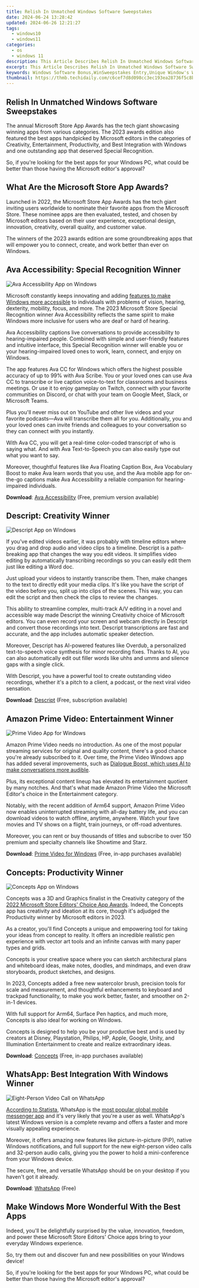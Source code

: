 ```yaml
---
title: Relish In Unmatched Windows Software Sweepstakes
date: 2024-06-24 13:28:42
updated: 2024-06-26 12:21:27
tags:
  - windows10
  - windows11
categories:
  - os
  - windows 11
description: This Article Describes Relish In Unmatched Windows Software Sweepstakes
excerpt: This Article Describes Relish In Unmatched Windows Software Sweepstakes
keywords: Windows Software Bonus,WinSweepstakes Entry,Unique Window's Wins,Relish Free Softwares,Exclusive Pc Rewards,Sweepstakes for PC Users,Winning Windows Accessories
thumbnail: https://thmb.techidaily.com/c6cef7d8d098cc3ec193ea28736f5c8bb8a150dde0b8653330eff8897000d29a.jpeg
---
```


## Relish In Unmatched Windows Software Sweepstakes

 The annual Microsoft Store App Awards has the tech giant showcasing winning apps from various categories. The 2023 awards edition also featured the best apps handpicked by Microsoft editors in the categories of Creativity, Entertainment, Productivity, and Best Integration with Windows and one outstanding app that deserved Special Recognition.

 So, if you're looking for the best apps for your Windows PC, what could be better than those having the Microsoft editor's approval?

## What Are the Microsoft Store App Awards?

 Launched in 2022, the Microsoft Store App Awards has the tech giant inviting users worldwide to nominate their favorite apps from the Microsoft Store. These nominee apps are then evaluated, tested, and chosen by Microsoft editors based on their user experience, exceptional design, innovation, creativity, overall quality, and customer value.

 The winners of the 2023 awards edition are some groundbreaking apps that will empower you to connect, create, and work better than ever on Windows.

## Ava Accessibility: Special Recognition Winner

![Ava Accessibility App on Windows](https://static1.makeuseofimages.com/wordpress/wp-content/uploads/2023/08/ava-accessibility.jpg)

 Microsoft constantly keeps innovating and adding [features to make Windows more accessible](https://www.makeuseof.com/guide-to-accessibility-tools-windows/) to individuals with problems of vision, hearing, dexterity, mobility, focus, and more. The 2023 Microsoft Store Special Recognition winner Ava Accessibility reflects the same spirit to make Windows more inclusive for users who are deaf or hard of hearing.

 Ava Accessibility captions live conversations to provide accessibility to hearing-impaired people. Combined with simple and user-friendly features and intuitive interface, this Special Recognition winner will enable you or your hearing-impaired loved ones to work, learn, connect, and enjoy on Windows.

 The app features Ava CC for Windows which offers the highest possible accuracy of up to 99% with Ava Scribe. You or your loved ones can use Ava CC to transcribe or live caption voice-to-text for classrooms and business meetings. Or use it to enjoy gameplay on Twitch, connect with your favorite communities on Discord, or chat with your team on Google Meet, Slack, or Microsoft Teams.

 Plus you'll never miss out on YouTube and other live videos and your favorite podcasts—Ava will transcribe them all for you. Additionally, you and your loved ones can invite friends and colleagues to your conversation so they can connect with you instantly.

 With Ava CC, you will get a real-time color-coded transcript of who is saying what. And with Ava Text-to-Speech you can also easily type out what you want to say.

 Moreover, thoughtful features like Ava Floating Caption Box, Ava Vocabulary Boost to make Ava learn words that you use, and the Ava mobile app for on-the-go captions make Ava Accessibility a reliable companion for hearing-impaired individuals.

**Download**: [Ava Accessibility](https://apps.microsoft.com/store/detail/ava-accessibility/XP8LWRQFKW6QVR) (Free, premium version available)

## Descript: Creativity Winner

![Descript App on Windows](https://static1.makeuseofimages.com/wordpress/wp-content/uploads/2023/08/descript.jpg)

 If you've edited videos earlier, it was probably with timeline editors where you drag and drop audio and video clips to a timeline. Descript is a path-breaking app that changes the way you edit videos. It simplifies video editing by automatically transcribing recordings so you can easily edit them just like editing a Word doc.

 Just upload your videos to instantly transcribe them. Then, make changes to the text to directly edit your media clips. It's like you have the script of the video before you, split up into clips of the scenes. This way, you can edit the script and then check the clips to review the changes.

 This ability to streamline complex, multi-track A/V editing in a novel and accessible way made Descript the winning Creativity choice of Microsoft editors. You can even record your screen and webcam directly in Descript and convert those recordings into text. Descript transcriptions are fast and accurate, and the app includes automatic speaker detection.

 Moreover, Descript has AI-powered features like Overdub, a personalized text-to-speech voice synthesis for minor recording fixes. Thanks to AI, you can also automatically edit out filler words like uhhs and umms and silence gaps with a single click.

 With Descript, you have a powerful tool to create outstanding video recordings, whether it's a pitch to a client, a podcast, or the next viral video sensation.

**Download**: [Descript](https://apps.microsoft.com/store/detail/descript/XP8BSML4BXT27N) (Free, subscription available)

## Amazon Prime Video: Entertainment Winner

![Prime Video App for Windows](https://static1.makeuseofimages.com/wordpress/wp-content/uploads/2023/08/prime-video.jpg)

 Amazon Prime Video needs no introduction. As one of the most popular streaming services for original and quality content, there's a good chance you're already subscribed to it. Over time, the Prime Video Windows app has added several improvements, such as [Dialogue Boost, which uses AI to make conversations more audible](https://www.makeuseof.com/dialogue-boost-amazon-prime-video/).

 Plus, its exceptional content lineup has elevated its entertainment quotient by many notches. And that's what made Amazon Prime Video the Microsoft Editor's choice in the Entertainment category.

 Notably, with the recent addition of Arm64 support, Amazon Prime Video now enables uninterrupted streaming with all-day battery life, and you can download videos to watch offline, anytime, anywhere. Watch your fave movies and TV shows on a flight, train journeys, or off-road adventures.

 Moreover, you can rent or buy thousands of titles and subscribe to over 150 premium and specialty channels like Showtime and Starz.

**Download**: [Prime Video for Windows](https://apps.microsoft.com/store/detail/prime-video-for-windows/9P6RC76MSMMJ) (Free, in-app purchases available)

## Concepts: Productivity Winner

![Concepts App on Windows](https://static1.makeuseofimages.com/wordpress/wp-content/uploads/2023/08/concepts-app.jpg)

 Concepts was a 3D and Graphics finalist in the Creativity category of the [2022 Microsoft Store Editors' Choice App Awards](https://www.makeuseof.com/windows-microsoft-store-creativity-productivity-app-awards/). Indeed, the Concepts app has creativity and ideation at its core, though it's adjudged the Productivity winner by Microsoft editors in 2023\.

 As a creator, you'll find Concepts a unique and empowering tool for taking your ideas from concept to reality. It offers an incredible realistic pen experience with vector art tools and an infinite canvas with many paper types and grids.

 Concepts is your creative space where you can sketch architectural plans and whiteboard ideas, make notes, doodles, and mindmaps, and even draw storyboards, product sketches, and designs.

 In 2023, Concepts added a free new watercolor brush, precision tools for scale and measurement, and thoughtful enhancements to keyboard and trackpad functionality, to make you work better, faster, and smoother on 2-in-1 devices.

 With full support for Arm64, Surface Pen haptics, and much more, Concepts is also ideal for working on Windows.

 Concepts is designed to help you be your productive best and is used by creators at Disney, Playstation, Philips, HP, Apple, Google, Unity, and Illumination Entertainment to create and realize extraordinary ideas.

**Download**: [Concepts](https://apps.microsoft.com/store/detail/concepts/9NGQM8FPH9WQ) (Free, in-app purchases available)

## WhatsApp: Best Integration With Windows Winner

![Eight-Person Video Call on WhatsApp](https://static1.makeuseofimages.com/wordpress/wp-content/uploads/2023/08/whatsapp-ms-editors-choice-awards.jpg)

[According to Statista](http://www.statista.com/statistics/258749/most-popular-global-mobile-messenger-apps/), WhatsApp is the [most popular global mobile messenger app](https://www.statista.com/statistics/258749/most-popular-global-mobile-messenger-apps/) and it's very likely that you're a user as well. WhatsApp's latest Windows version is a complete revamp and offers a faster and more visually appealing experience.

 Moreover, it offers amazing new features like picture-in-picture (PiP), native Windows notifications, and full support for the new eight-person video calls and 32-person audio calls, giving you the power to hold a mini-conference from your Windows device.

 The secure, free, and versatile WhatsApp should be on your desktop if you haven't got it already.

**Download**: [WhatsApp](https://apps.microsoft.com/store/detail/whatsapp/9NKSQGP7F2NH) (Free)

## Make Windows More Wonderful With the Best Apps

 Indeed, you'll be delightfully surprised by the value, innovation, freedom, and power these Microsoft Store Editors' Choice apps bring to your everyday Windows experience.

 So, try them out and discover fun and new possibilities on your Windows device!

 So, if you're looking for the best apps for your Windows PC, what could be better than those having the Microsoft editor's approval?
